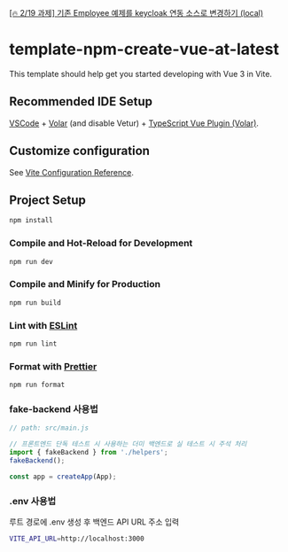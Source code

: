 [[🔥 2/19 과제] 기존 Employee 예제를 keycloak 연동 소스로 변경하기 (local)](https://www.notion.so/heewon00/240205-240228-SpringBatch-Airflow-Kafka-Redis-Keycloak-OKD-Observability-0b2b278866bf460cb6d65847c21e75fd?pvs=4#15073e822e50452b836a2bedd3d9cafb)

# template-npm-create-vue-at-latest

This template should help get you started developing with Vue 3 in Vite.

## Recommended IDE Setup

[VSCode](https://code.visualstudio.com/) + [Volar](https://marketplace.visualstudio.com/items?itemName=Vue.volar) (and disable Vetur) + [TypeScript Vue Plugin (Volar)](https://marketplace.visualstudio.com/items?itemName=Vue.vscode-typescript-vue-plugin).

## Customize configuration

See [Vite Configuration Reference](https://vitejs.dev/config/).

## Project Setup

```sh
npm install
```

### Compile and Hot-Reload for Development

```sh
npm run dev
```

### Compile and Minify for Production

```sh
npm run build
```

### Lint with [ESLint](https://eslint.org/)

```sh
npm run lint
```

### Format with [Prettier](https://prettier.io/)

```sh
npm run format
```

### fake-backend 사용법

```javascript
// path: src/main.js

// 프론트엔드 단독 테스트 시 사용하는 더미 백엔드로 실 테스트 시 주석 처리
import { fakeBackend } from './helpers';
fakeBackend();

const app = createApp(App);
```

### .env 사용법

루트 경로에 .env 생성 후 백엔드 API URL 주소 입력

```sh
VITE_API_URL=http://localhost:3000
```
